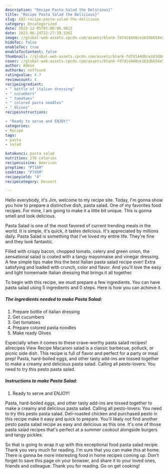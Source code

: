 ```yaml
---
description: "Recipe Pasta Salad the Delicious}"
title: "Recipe Pasta Salad the Delicious}"
slug: 682-recipe-pasta-salad-the-delicious
category: Uncategorized
date: 2022-12-05T05:00:06.962Z
date: 2023-06-24T22:27:39.536Z
image: //global-web-assets.cpcdn.com/assets/blank-fd7d144d8ce163db654e5a02c40b08a2775adb7897d16e4062681dc7e1b2800f.png
hideToc: false
enableToc: true
enableTocContent: false
thumbnail: //global-web-assets.cpcdn.com/assets/blank-fd7d144d8ce163db654e5a02c40b08a2775adb7897d16e4062681dc7e1b2800f.png
cover: //global-web-assets.cpcdn.com/assets/blank-fd7d144d8ce163db654e5a02c40b08a2775adb7897d16e4062681dc7e1b2800f.png
author: Admin
authorAv: notfound
ratingvalue: 4.7
reviewcount: 4
recipeingredient:
- " bottle of italian dressing"
- " cucumbers"
- " tomatoes"
- " colored pasta noodles"
- " Olives"
recipeinstructions:

- "Ready to serve and ENJOY!"
categories:
- Recipe
tags:
- pasta
- salad

katakunci: pasta salad 
nutrition: 278 calories
recipecuisine: American
preptime: "PT16M"
cooktime: "PT45M"
recipeyield: "4"
recipecategory: Dessert

---
```



Hello everybody, it's Jim, welcome to my recipe site. Today, I'm gonna show you how to prepare a distinctive dish, pasta salad. One of my favorites food recipes. For mine, I am going to make it a little bit unique. This is gonna smell and look delicious.

Pasta Salad is one of the most favored of current trending meals in the world. It is simple, it's quick, it tastes delicious. It's appreciated by millions daily. Pasta Salad is something that I've loved my entire life. They're fine and they look fantastic.

Filled with crispy bacon, chopped tomato, celery and green onion, the sensational salad is coated with a tangy mayonnaise and vinegar dressing. A few simple tips make this the best Italian pasta salad recipe ever! Extra satisfying and loaded with crunch, color and flavor. And you&#39;ll love the easy and light homemade Italian dressing that brings it all together.


To begin with this recipe, we must prepare a few ingredients. You can have pasta salad using 5 ingredients and 0 steps. Here is how you can achieve it.

<!--inarticleads1-->

##### The ingredients needed to make Pasta Salad:

1. Prepare  bottle of italian dressing
1. Get  cucumbers
1. Get  tomatoes
1. Prepare  colored pasta noodles
1. Make ready  Olives


Especially when it comes to these crave-worthy pasta salad recipes! allrecipes View Recipe Macaroni salad is a classic barbecue, potluck, or picnic side dish. This recipe is full of flavor and perfect for a party or meal prep! Pasta, hard-boiled eggs, and other tasty add-ins are tossed together to make a creamy and delicious pasta salad. Calling all pesto-lovers: You need to try this pesto pasta salad. 

<!--inarticleads2-->

##### Instructions to make Pasta Salad:


1. Ready to serve and ENJOY!

Pasta, hard-boiled eggs, and other tasty add-ins are tossed together to make a creamy and delicious pasta salad. Calling all pesto-lovers: You need to try this pesto pasta salad. Deli-roasted chicken and purchased pesto in this recipe make it easy and quick to prepare. You&#39;ll likely not find another pesto pasta salad recipe as easy and delicious as this one. It&#39;s one of those pasta salad recipes that&#39;s perfect at a summer cookout alongside burgers and tangy pickles. 

So that is going to wrap it up with this exceptional food pasta salad recipe. Thank you very much for reading. I'm sure that you can make this at home. There is gonna be more interesting food in home recipes coming up. Don't forget to save this page on your browser, and share it to your loved ones, friends and colleague. Thank you for reading. Go on get cooking!
